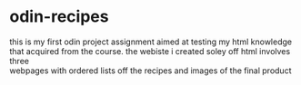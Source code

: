 # odin-recipes
this is my first odin project assignment aimed at testing my html knowledge that acquired from the course. the webiste i created soley off html involves three  
webpages with ordered lists off the recipes and images of the final product
